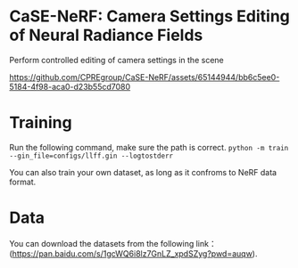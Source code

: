# CaSE-NeRF: Camera Settings Editing of Neural Radiance Fields

Perform controlled editing of camera settings in the scene

https://github.com/CPREgroup/CaSE-NeRF/assets/65144944/bb6c5ee0-5184-4f98-aca0-d23b55cd7080

# Training
Run the following command, make sure the path is correct.
`python -m train --gin_file=configs/llff.gin --logtostderr`  

You can also train your own dataset, as long as it confroms to NeRF data format.  

# Data
You can download the datasets from the following link：(https://pan.baidu.com/s/1gcWQ6i8lz7GnLZ_xpdSZyg?pwd=auqw). 
